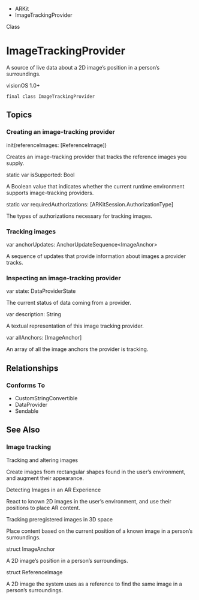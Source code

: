 

- ARKit
-  ImageTrackingProvider 

Class

# ImageTrackingProvider

A source of live data about a 2D image’s position in a person’s surroundings.

visionOS 1.0+

``` source
final class ImageTrackingProvider
```

## Topics

### Creating an image-tracking provider

init(referenceImages: [ReferenceImage])

Creates an image-tracking provider that tracks the reference images you supply.

static var isSupported: Bool

A Boolean value that indicates whether the current runtime environment supports image-tracking providers.

static var requiredAuthorizations: [ARKitSession.AuthorizationType]

The types of authorizations necessary for tracking images.

### Tracking images

var anchorUpdates: AnchorUpdateSequence&lt;ImageAnchor>

A sequence of updates that provide information about images a provider tracks.

### Inspecting an image-tracking provider

var state: DataProviderState

The current status of data coming from a provider.

var description: String

A textual representation of this image tracking provider.

var allAnchors: [ImageAnchor]

An array of all the image anchors the provider is tracking.

## Relationships

### Conforms To

- CustomStringConvertible
- DataProvider
- Sendable

## See Also

### Image tracking

Tracking and altering images

Create images from rectangular shapes found in the user’s environment, and augment their appearance.

Detecting Images in an AR Experience

React to known 2D images in the user’s environment, and use their positions to place AR content.

Tracking preregistered images in 3D space

Place content based on the current position of a known image in a person’s surroundings.

struct ImageAnchor

A 2D image’s position in a person’s surroundings.

struct ReferenceImage

A 2D image the system uses as a reference to find the same image in a person’s surroundings.

